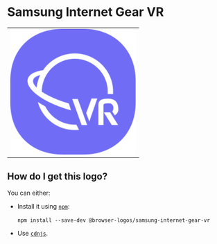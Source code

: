 # Samsung Internet Gear VR

<table>
    <tr height=300>
        <td>
            <a href="https://github.com/alrra/browser-logos/tree/fb1c41f2ba574ba2476590869cf3b0d2ceaf4048/src/samsung-internet-gear-vr">
                <img width=290 src="https://raw.githubusercontent.com/alrra/browser-logos/fb1c41f2ba574ba2476590869cf3b0d2ceaf4048/src/samsung-internet-gear-vr/samsung-internet-gear-vr.svg?sanitize=true" alt="Samsung Internet Gear VR browser logo">
            </a>
        </td>
    </tr>
</table>

## How do I get this logo?

You can either:

* Install it using [`npm`][npm]:

  `npm install --save-dev @browser-logos/samsung-internet-gear-vr`

* Use [`cdnjs`][cdnjs].

<!-- Link labels: -->

[cdnjs]: https://cdnjs.com/libraries/browser-logos
[npm]: https://www.npmjs.com/
